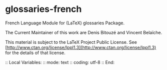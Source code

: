 glossaries-french
=================

French Language Module for (LaTeX) glossaries Package.

The Current Maintainer of this work are Denis Bitouzé and Vincent Belaïche.

This material is subject to the LaTeX Project Public License.  See
[http://www.ctan.org/license/lppl1.3](http://www.ctan.org/license/lppl1.3) for
the details of that license.

:: Local Variables:
:: mode: text
:: coding: utf-8
:: End:
